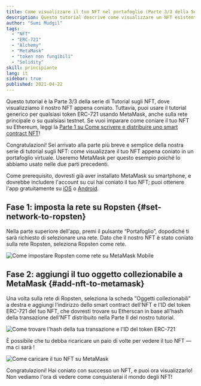 ```yaml
---
title: Come visualizzare il tuo NFT nel portafoglio (Parte 3/3 della Serie di tutorial sugli NFT)
description: Questo tutorial descrive come visualizzare un NFT esistente su MetaMask!
author: "Sumi Mudgil"
tags:
  - "NFT"
  - "ERC-721"
  - "Alchemy"
  - "MetaMask"
  - "token non fungibili"
  - "Solidity"
skill: principiante
lang: it
sidebar: true
published: 2021-04-22
---
```


Questo tutorial è la Parte 3/3 della serie di Tutorial sugli NFT, dove visualizziamo il nostro NFT appena coniato. Tuttavia, puoi usare il tutorial generico per qualsiasi token ERC-721 usando MetaMask, anche sulla rete principale o su qualsiasi testnet. Se vuoi imparare come coniare il tuo NFT su Ethereum, leggi la [Parte 1 su Come scrivere e distribuire uno smart contract NFT](/developers/tutorials/how-to-write-and-deploy-an-nft)!

Congratulazioni! Sei arrivato alla parte più breve e semplice della nostra serie di tutorial sugli NFT: come visualizzare il tuo NFT appena coniato in un portafoglio virtuale. Useremo MetaMask per questo esempio poiché lo abbiamo usato nelle due parti precedenti.

Come prerequisito, dovresti già aver installato MetaMask su smartphone, e dovrebbe includere l'account su cui hai coniato il tuo NFT; puoi ottenere l'app gratuitamente su [iOS](https://apps.apple.com/us/app/metamask-blockchain-wallet/id1438144202) o [Android](https://play.google.com/store/apps/details?id=io.metamask&hl=en_US&gl=US).

## Fase 1: imposta la rete su Ropsten {#set-network-to-ropsten}

Nella parte superiore dell'app, premi il pulsante “Portafoglio”, dopodiché ti sarà richiesto di selezionare una rete. Dato che il nostro NFT è stato coniato sulla rete Ropsten, seleziona Ropsten come rete.

![Come impostare Ropsten come rete su MetaMask Mobile](./ropstenMetamask.gif)

## Fase 2: aggiungi il tuo oggetto collezionabile a MetaMask {#add-nft-to-metamask}

Una volta sulla rete di Ropsten, seleziona la scheda "Oggetti collezionabili" a destra e aggiungi l'indirizzo dello smart contract dell'NFT e l'ID del token ERC-721 del tuo NFT, che dovresti trovare su Etherscan in base all'hash della transazione dell'NFT distribuito nella Parte II del nostro tutorial.

![Come trovare l'hash della tua transazione e l'ID del token ERC-721](./findNFTEtherscan.png)

È possibile che tu debba ricaricare un paio di volte per vedere il tuo NFT — ma ci sarà <Emoji text="" size={1} />!

![Come caricare il tuo NFT su MetaMask](./findNFTMetamask.gif)

Congratulazioni! Hai coniato con successo un NFT, e puoi ora visualizzarlo! Non vediamo l'ora di vedere come conquisterai il mondo degli NFT!
